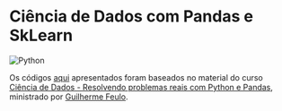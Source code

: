 # Ciência de Dados com Pandas e SkLearn
![Python](https://img.icons8.com/dusk/2x/python.png)


Os códigos [aqui](https://github.com/jonathanAmancioSales/Ciencia_de_Dados-Pandas_KNeighborsClassifier/blob/main/Ciencia_de_Dados_-_KNeighborsClassifier.ipynb) apresentados foram baseados no material do curso [Ciência de Dados - Resolvendo problemas reais com Python e Pandas](http://oceanbrasil.com/agenda/detalhes/?event_code=2269602ef65ac79ac), ministrado por [Guilherme Feulo](https://github.com/feulo-ocean).
